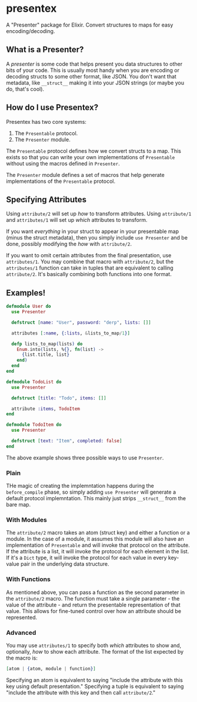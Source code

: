 # presentex

A "Presenter" package for Elixir. Convert structures to maps for easy
encoding/decoding.

## What is a Presenter?

A *presenter* is some code that helps present you data structures to other bits
of your code. This is usually most handy when you are encoding or decoding
structs to some other format, like JSON. You don't want that metadata, like
`__struct__` making it into your JSON strings (or maybe you do, that's cool).

## How do I use Presentex?

Presentex has two core systems:

1. The `Presentable` protocol.
2. The `Presenter` module.

The `Presentable` protocol defines how we convert structs to a map. This exists
so that you can write your own implementations of `Presentable` without using
the macros defined in `Presenter`.

The `Presenter` module defines a set of macros that help generate
implementations of the `Presentable` protocol.

## Specifying Attributes

Using `attribute/2` will set up *how* to transform attributes. Using
`attribute/1` and `attributes/1` will set up *which* attributes to transform.

If you want *everything* in your struct to appear in your presentable map (minus
the struct metadata), then you simply include `use Presenter` and be done,
possibly modifying the *how* with `attribute/2`.

If you want to omit certain attributes from the final presentation, use
`attributes/1`. You may combine that macro with `attribute/2`, but the
`attributes/1` function can take in tuples that are equivalent to calling
`attribute/2`. It's basically combining both functions into one format.

## Examples!

```elixir
defmodule User do
  use Presenter

  defstruct [name: "User", password: "derp", lists: []]

  attributes [:name, {:lists, &lists_to_map/1}]

  defp lists_to_map(lists) do
    Enum.into(lists, %{}, fn(list) ->
      {list.title, list}
    end)
  end
end

defmodule TodoList do
  use Presenter

  defstruct [title: "Todo", items: []]

  attribute :items, TodoItem
end

defmodule TodoItem do
  use Presenter

  defstruct [text: "Item", completed: false]
end
```

The above example shows three possible ways to use `Presenter`.

### Plain

THe magic of creating the implemntation happens during the `before_compile`
phase, so simply adding `use Presenter` will generate a default protocol
implemntation. This mainly just strips `__struct__` from the bare map.

### With Modules

The `attribute/2` macro takes an atom (struct key) and either a function or a
module. In the case of a module, it assumes this module will also have an
implementation of `Presentable` and will invoke that protocol on the
attribute. If the attribute is a list, it will invoke the protocol for each
element in the list. If it's a `Dict` type, it will invoke the protocol for each
value in every key-value pair in the underlying data structure.

### With Functions

As mentioned above, you can pass a function as the second parameter in the
`attribute/2` macro. The function must take a single parameter - the value of
the attribute - and return the presentable representation of that value. This
allows for fine-tuned control over how an attribute should be represented.

### Advanced

You may use `attributes/1` to specify both *which* attributes to show and,
optionally, *how* to show each attribute. The format of the list expected by the
macro is:

```elixir
[atom | {atom, module | function}]
```

Specifying an atom is equivalent to saying "include the attribute with this key
using default presentation." Specifying a tuple is equivalent to saying "include
the attribute with this key and then call `attribute/2`."
